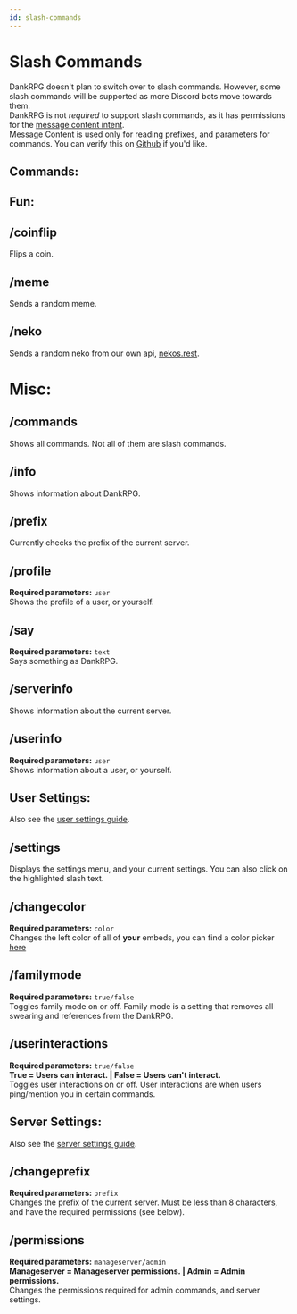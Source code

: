 ```yaml
---
id: slash-commands
---
```


# Slash Commands
DankRPG doesn't plan to switch over to slash commands. However, some slash commands will be supported as more Discord bots move towards them. <br />
DankRPG is not *required* to support slash commands, as it has permissions for the [message content intent](https://support-dev.discord.com/hc/en-us/articles/4404772028055).<br /> Message Content is used only for reading prefixes, and parameters for commands. You can verify this on [Github](https://github.com/Snoozeds/DankRPG) if you'd like.

## Commands:

## Fun:

## /coinflip
Flips a coin.

## /meme
Sends a random meme.

## /neko
Sends a random neko from our own api, [nekos.rest](https://nekos.rest).

# Misc:

## /commands
Shows all commands. Not all of them are slash commands.

## /info
Shows information about DankRPG.

## /prefix
Currently checks the prefix of the current server.

## /profile
**Required parameters:** `user` <br />
Shows the profile of a user, or yourself.

## /say
**Required parameters:** `text` <br />
Says something as DankRPG.

## /serverinfo
Shows information about the current server.

## /userinfo
**Required parameters:** `user` <br />
Shows information about a user, or yourself.

## User Settings:
Also see the [user settings guide](https://dankrpg.xyz/docs/The-Basics/user-settings).

## /settings
Displays the settings menu, and your current settings. You can also click on the highlighted slash text.

## /changecolor
**Required parameters:** `color` <br />
Changes the left color of all of **your** embeds, you can find a color picker [here](https://colorpicker.me)

## /familymode
**Required parameters:** `true/false` <br />
Toggles family mode on or off. Family mode is a setting that removes all swearing and references from the DankRPG.

## /userinteractions
**Required parameters:** `true/false` <br />
**True = Users can interact. | False = Users can't interact.** <br />
Toggles user interactions on or off. User interactions are when users ping/mention you in certain commands.

## Server Settings:
Also see the [server settings guide](https://dankrpg.xyz/docs/The-Basics/server-settings).

## /changeprefix
**Required parameters:** `prefix` <br />
Changes the prefix of the current server. Must be less than 8 characters, and have the required permissions (see below).

## /permissions
**Required parameters:** `manageserver/admin` <br />
**Manageserver = Manageserver permissions. | Admin = Admin permissions.** <br />
Changes the permissions required for admin commands, and server settings.